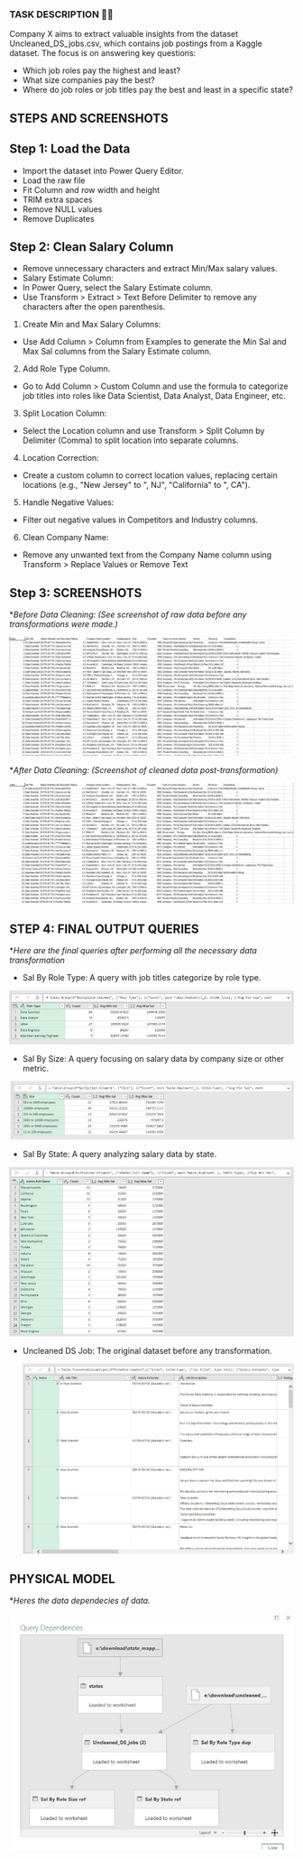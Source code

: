 ### TASK DESCRIPTION ✍🏻

Company X aims to extract valuable insights from the dataset Uncleaned_DS_jobs.csv, which contains job postings from a Kaggle dataset. The focus is on answering key questions:

- Which job roles pay the highest and least?
- What size companies pay the best?
- Where do job roles or job titles pay the best and least in a specific state?

## STEPS AND SCREENSHOTS

## Step 1: Load the Data
- Import the dataset into Power Query Editor.
- Load the raw file
- Fit Column and row width and height
- TRIM extra spaces
- Remove NULL values
- Remove Duplicates
## Step 2: Clean Salary Column
- Remove unnecessary characters and extract Min/Max salary values.
- Salary Estimate Column:
- In Power Query, select the Salary Estimate column.
- Use Transform > Extract > Text Before Delimiter to remove any characters after the open parenthesis.
1. Create Min and Max Salary Columns:
- Use Add Column > Column from Examples to generate the Min Sal and Max Sal columns from the Salary Estimate column.
2. Add Role Type Column.
- Go to Add Column > Custom Column and use the formula to categorize job titles into roles like Data Scientist, Data Analyst, Data Engineer, etc.
3. Split Location Column:
- Select the Location column and use Transform > Split Column by Delimiter (Comma) to split location into separate columns.
4. Location Correction:
- Create a custom column to correct location values, replacing certain locations (e.g., "New Jersey" to ", NJ", "California" to ", CA").
5. Handle Negative Values:
- Filter out negative values in Competitors and Industry columns.
6. Clean Company Name:
- Remove any unwanted text from the Company Name column using Transform > Replace Values or Remove Text

## Step 3: SCREENSHOTS

**Before Data Cleaning: (See screenshot of raw data before any transformations were made.)*

![Uncleaned Data](https://github.com/silerio06/EDM-Portfolio-Dave/blob/main/Midterm%20Task%202/Images/uncleaned.png)

**After Data Cleaning: (Screenshot of cleaned data post-transformation)*

![Cleaned Data](https://github.com/silerio06/EDM-Portfolio-Dave/blob/main/Midterm%20Task%202/Images/cleaned_data.png)

## STEP 4: FINAL OUTPUT QUERIES
**Here are the final queries after performing all the necessary data transformation*

- Sal By Role Type: A query with  job titles categorize by role type.
 
![Sal By Role Type](https://github.com/silerio06/EDM-Portfolio-Dave/blob/main/Midterm%20Task%202/Images/Sal_By_Role_Type.png)

- Sal By Size: A query focusing on salary data by company size or other metric.
  
![Sal By Size](https://github.com/silerio06/EDM-Portfolio-Dave/blob/main/Midterm%20Task%202/Images/Sal_By_Size.png)

- Sal By State: A query analyzing salary data by state.
  
![Sal By State](https://github.com/silerio06/EDM-Portfolio-Dave/blob/main/Midterm%20Task%202/Images/Sal_By_State.png)

- Uncleaned DS Job: The original dataset before any transformation.
  
  ![Uncled DS Job](https://github.com/silerio06/EDM-Portfolio-Dave/blob/main/Midterm%20Task%202/Images/Uncleaned%20DS%20job.png)

## PHYSICAL MODEL
**Heres the data dependecies of data.*

![PHYSICAL MODEL](https://github.com/silerio06/EDM-Portfolio-Dave/blob/main/Midterm%20Task%202/Images/Data_Dependencies.png)
